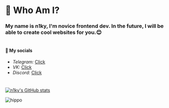 <link href='https://unpkg.com/boxicons@2.1.4/css/boxicons.min.css' rel='stylesheet'>


# 🌟 Who Am I?
### My name is <strong>n1ky</strong>, I'm novice frontend dev. In the future, I will be able to create cool websites for you.😊

#

#### 📩 My socials
<ul>
  <li><i>Telegram: </i><a href="https://t.me/trenn1ky" alt="telegram">Click</a></li>
  <li><i>VK: </i><a href="https://vk.com/huinyia" alt="vk">Click</a></li>
  <li><i>Discord: </i><a href="https://discordapp.com/users/n1kyfn" alt="discord">Click</a></li>
</ul>

#

[![n1ky's GitHub stats](https://github-readme-stats.vercel.app/api?username=n1kyfn)](https://github.com/n1kyfn/github-readme-stats)




![hippo](https://media3.giphy.com/media/aUovxH8Vf9qDu/giphy.gif)

#

